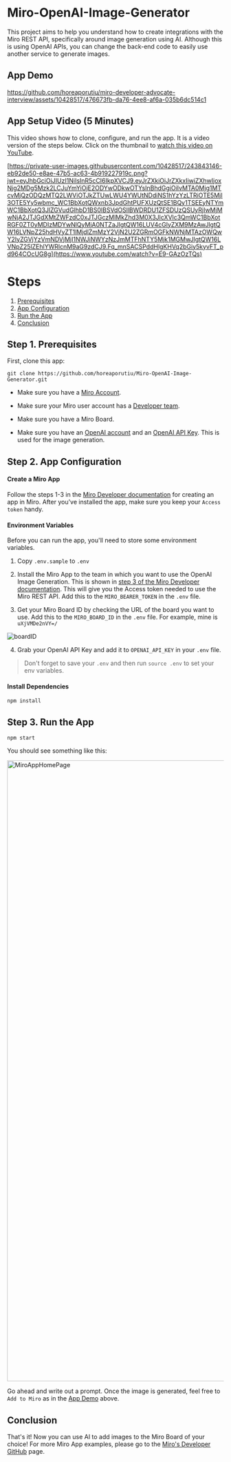 # Miro-OpenAI-Image-Generator

This project aims to help you understand how to create integrations with the Miro REST API, specifically 
around image generation using AI. Although this is using OpenAI APIs, you can change the back-end 
code to easily use another service to generate images. 

## App Demo

https://github.com/horeaporutiu/miro-developer-advocate-interview/assets/10428517/476673fb-da76-4ee8-af6a-035b6dc514c1

## App Setup Video (5 Minutes)
This video shows how to clone, configure, and run the app. It is a video version of the steps below.
Click on the thumbnail to [watch this video on YouTube](https://www.youtube.com/watch?v=E9-GAzOzTQs
).

[https://private-user-images.githubusercontent.com/10428517/243843146-eb92de50-e8ae-47b5-ac63-4b919227919c.png?jwt=eyJhbGciOiJIUzI1NiIsInR5cCI6IkpXVCJ9.eyJrZXkiOiJrZXkxIiwiZXhwIjoxNjg2MDg5Mzk2LCJuYmYiOjE2ODYwODkwOTYsInBhdGgiOiIvMTA0Mjg1MTcvMjQzODQzMTQ2LWViOTJkZTUwLWU4YWUtNDdiNS1hYzYzLTRiOTE5MjI3OTE5Yy5wbmc_WC1BbXotQWxnb3JpdGhtPUFXUzQtSE1BQy1TSEEyNTYmWC1BbXotQ3JlZGVudGlhbD1BS0lBSVdOSllBWDRDU1ZFSDUzQSUyRjIwMjMwNjA2JTJGdXMtZWFzdC0xJTJGczMlMkZhd3M0X3JlcXVlc3QmWC1BbXotRGF0ZT0yMDIzMDYwNlQyMjA0NTZaJlgtQW16LUV4cGlyZXM9MzAwJlgtQW16LVNpZ25hdHVyZT1lMjdlZmMzY2VjN2U2ZGRmOGFkNWNjMTAzOWQwY2IyZGVjYzVmNDVjMjI1NWJiNWYzNzJmMTFhNTY5Mjk1MGMwJlgtQW16LVNpZ25lZEhlYWRlcnM9aG9zdCJ9.Fq_mnSACSPddHlgKHVq2bGiy5kyvFT_pd964COcUG8g](https://www.youtube.com/watch?v=E9-GAzOzTQs)


# Steps 
1. [Prerequisites](#step-1-prerequisites)
2. [App Configuration](#step-2-app-configuration)
3. [Run the App](#step-3-run-the-app)
4. [Conclusion](#conclusion) 

## Step 1. Prerequisites

First, clone this app: 

```git clone https://github.com/horeaporutiu/Miro-OpenAI-Image-Generator.git```

* Make sure you have a [Miro Account](https://miro.com/signup/).

* Make sure your Miro user account has a [Developer team](https://developers.miro.com/docs/create-a-developer-team).

* Make sure you have a Miro Board. 

* Make sure you have an [OpenAI account](https://platform.openai.com/) and an [OpenAI API Key](https://platform.openai.com/account/api-keys). This is used for the image generation. 

## Step 2. App Configuration

#### Create a Miro App

Follow the steps 1-3 in the [Miro Developer documentation](https://developers.miro.com/docs/rest-api-build-your-first-hello-world-app#step-1-create-your-app-in-miro) for creating an app in Miro.
After you've installed the app, make sure you keep your `Access token` handy.

#### Environment Variables

Before you can run the app, you'll need to store some environment variables.

1. Copy `.env.sample` to `.env`

2. Install the Miro App to the team in which you want to use the OpenAI Image Generation. This is shown in [step 3 of the Miro Developer documentation](https://developers.miro.com/docs/rest-api-build-your-first-hello-world-app#step-3-install-the-app). This will give you the Access token needed to use the Miro REST API. Add this to the `MIRO_BEARER_TOKEN` in the `.env` file.

3. Get your Miro Board ID by checking the URL of the board you want to use. Add this to the `MIRO_BOARD_ID`
in the `.env` file. For example, mine is `uXjVMDe2nVY=/`

![boardID](https://github.com/horeaporutiu/Miro-OpenAI-Image-Generator/assets/10428517/22cdb6b1-276a-466f-9d5e-8f19bf0a0990)

4. Grab your OpenAI API Key and add it to `OPENAI_API_KEY` in your `.env` file.

> Don't forget to save your `.env` and then run 
```source .env``` to set your env variables. 

#### Install Dependencies

`npm install`

## Step 3. Run the App

`npm start`

You should see something like this:

<img width="1440" alt="MiroAppHomePage" src="https://github.com/horeaporutiu/Miro-OpenAI-Image-Generator/assets/10428517/208926c8-b42c-4842-af52-f737af3b4248">

Go ahead and write out a prompt. Once the image is generated, feel free to `Add to Miro` as in the 
[App Demo](https://github.com/horeaporutiu/Miro-OpenAI-Image-Generator#app-demo) above.

## Conclusion

That's it! Now you can use AI to add images to the Miro Board of your choice! For more Miro App examples, 
please go to the [Miro's Developer GitHub](https://github.com/miroapp/app-examples) page.


